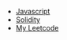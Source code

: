 <!-- docs/_sidebar.md -->
- [Javascript](javascript/)
- [Solidity](solidity/)
- [My Leetcode](leetcode/)
